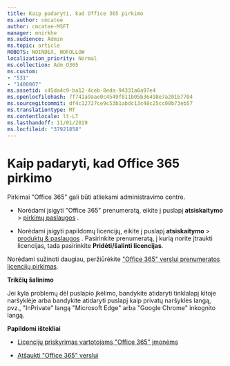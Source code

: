 ```yaml
---
title: Kaip padaryti, kad Office 365 pirkimo
ms.author: cmcatee
author: cmcatee-MSFT
manager: mnirkhe
ms.audience: Admin
ms.topic: article
ROBOTS: NOINDEX, NOFOLLOW
localization_priority: Normal
ms.collection: Adm_O365
ms.custom:
- "531"
- "1400007"
ms.assetid: c45da4c9-ba12-4ceb-8eda-94331a6a97e4
ms.openlocfilehash: 7f741a9aae0c4549f811b05b36498e7a201b7704
ms.sourcegitcommit: df4c12727ce9c53b1abdc13c48c25cc00b73eb57
ms.translationtype: MT
ms.contentlocale: lt-LT
ms.lasthandoff: 11/01/2019
ms.locfileid: "37921858"
---
```

# <a name="how-to-make-an-office-365-purchase"></a>Kaip padaryti, kad Office 365 pirkimo

Pirkimai "Office 365" gali būti atliekami administravimo centre.
  
- Norėdami įsigyti "Office 365" prenumeratą, eikite į puslapį **atsiskaitymo** \> [pirkimų paslaugos](https://go.microsoft.com/fwlink/p/?linkid=868433) .

- Norėdami įsigyti papildomų licencijų, eikite į puslapį **atsiskaitymo** \> [produktų & paslaugos](https://go.microsoft.com/fwlink/p/?linkid=842054) . Pasirinkite prenumeratą, į kurią norite įtraukti licencijas, tada pasirinkite **Pridėti/šalinti licencijas**.
  
Norėdami sužinoti daugiau, peržiūrėkite ["Office 365" verslui prenumeratos licencijų pirkimas](https://docs.microsoft.com/office365/admin/subscriptions-and-billing/buy-licenses).

**Trikčių šalinimo**

Jei kyla problemų dėl puslapio įkėlimo, bandykite atidaryti tinklalapį kitoje naršyklėje arba bandykite atidaryti puslapį kaip privatų naršyklės langą, pvz., "InPrivate" langą "Microsoft Edge" arba "Google Chrome" inkognito langą. 

**Papildomi ištekliai**
  
- [Licencijų priskyrimas vartotojams "Office 365" įmonėms](https://docs.microsoft.com/office365/admin/subscriptions-and-billing/assign-licenses-to-users)

- [Atšaukti "Office 365" verslui](https://docs.microsoft.com/office365/admin/subscriptions-and-billing/cancel-your-subscription)